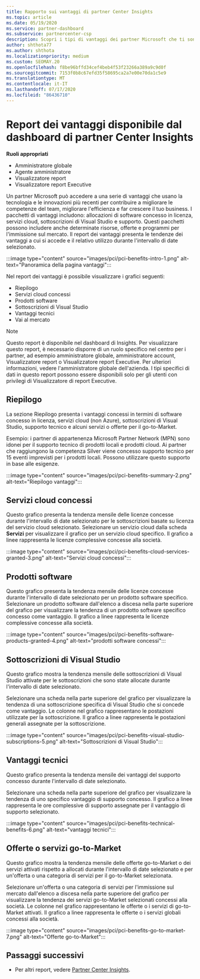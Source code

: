 ```yaml
---
title: Rapporto sui vantaggi di partner Center Insights
ms.topic: article
ms.date: 05/19/2020
ms.service: partner-dashboard
ms.subservice: partnercenter-csp
description: Scopri i tipi di vantaggi dei partner Microsoft che ti sono stati concessi per favorire la crescita del tuo business, migliorare l'efficienza e migliorare le competenze del team.
author: shthota77
ms.author: shthota
ms.localizationpriority: medium
ms.custom: SEOMAY.20
ms.openlocfilehash: f8be96bffd34cef4beb4f53f23266a389a9c9d0f
ms.sourcegitcommit: 7153f0b8c67efd35f58695ca2a7e00e70da1c5e9
ms.translationtype: MT
ms.contentlocale: it-IT
ms.lasthandoff: 07/17/2020
ms.locfileid: "86436710"
---
```

# <a name="benefits-report-available-from-the-partner-center-insights-dashboard"></a>Report dei vantaggi disponibile dal dashboard di partner Center Insights

**Ruoli appropriati**

- Amministratore globale
- Agente amministratore
- Visualizzatore report
- Visualizzatore report Executive

Un partner Microsoft può accedere a una serie di vantaggi che usano la tecnologia e le innovazioni più recenti per contribuire a migliorare le competenze del team, migliorare l'efficienza e far crescere il tuo business. I pacchetti di vantaggi includono: allocazioni di software concesso in licenza, servizi cloud, sottoscrizioni di Visual Studio e supporto. Questi pacchetti possono includere anche determinate risorse, offerte e programmi per l'immissione sul mercato. Il report dei vantaggi presenta le tendenze dei vantaggi a cui si accede e il relativo utilizzo durante l'intervallo di date selezionato.

:::image type="content" source="images/pci/pci-benefits-intro-1.png" alt-text="Panoramica della pagina vantaggi":::

Nel report dei vantaggi è possibile visualizzare i grafici seguenti:

- Riepilogo
- Servizi cloud concessi
- Prodotti software
- Sottoscrizioni di Visual Studio
- Vantaggi tecnici
- Vai al mercato

 > [!NOTE]
 > Questo report è disponibile nel dashboard di Insights. Per visualizzare questo report, è necessario disporre di un ruolo specifico nel centro per i partner, ad esempio amministratore globale, amministratore account, Visualizzatore report o Visualizzatore report Executive. Per ulteriori informazioni, vedere l'amministratore globale dell'azienda. I tipi specifici di dati in questo report possono essere disponibili solo per gli utenti con privilegi di Visualizzatore di report Executive.

## <a name="summary"></a>Riepilogo

La sezione Riepilogo presenta i vantaggi concessi in termini di software concesso in licenza, servizi cloud (non Azure), sottoscrizioni di Visual Studio, supporto tecnico e alcuni servizi o offerte per il go-to-Market.

Esempio: i partner di appartenenza Microsoft Partner Network (MPN) sono idonei per il supporto tecnico di prodotti locali e prodotti cloud. Ai partner che raggiungono la competenza Silver viene concesso supporto tecnico per 15 eventi imprevisti per i prodotti locali. Possono utilizzare questo supporto in base alle esigenze. 

:::image type="content" source="images/pci/pci-benefits-summary-2.png" alt-text="Riepilogo vantaggi":::

## <a name="cloud-services-granted"></a>Servizi cloud concessi

Questo grafico presenta la tendenza mensile delle licenze concesse durante l'intervallo di date selezionato per le sottoscrizioni basate su licenza del servizio cloud selezionato.
Selezionare un servizio cloud dalla scheda **Servizi** per visualizzare il grafico per un servizio cloud specifico. Il grafico a linee rappresenta le licenze complessive concesse alla società.

:::image type="content" source="images/pci/pci-benefits-cloud-services-granted-3.png" alt-text="Servizi cloud concessi":::

## <a name="software-products"></a>Prodotti software

Questo grafico presenta la tendenza mensile delle licenze concesse durante l'intervallo di date selezionato per un prodotto software specifico. Selezionare un prodotto software dall'elenco a discesa nella parte superiore del grafico per visualizzare la tendenza di un prodotto software specifico concesso come vantaggio. Il grafico a linee rappresenta le licenze complessive concesse alla società.

:::image type="content" source="images/pci/pci-benefits-software-products-granted-4.png" alt-text="prodotti software concessi":::

## <a name="visual-studio-subscriptions"></a>Sottoscrizioni di Visual Studio

Questo grafico mostra la tendenza mensile delle sottoscrizioni di Visual Studio attivate per le sottoscrizioni che sono state allocate durante l'intervallo di date selezionato.

Selezionare una scheda nella parte superiore del grafico per visualizzare la tendenza di una sottoscrizione specifica di Visual Studio che si concede come vantaggio. Le colonne nel grafico rappresentano le postazioni utilizzate per la sottoscrizione. Il grafico a linee rappresenta le postazioni generali assegnate per la sottoscrizione.

:::image type="content" source="images/pci/pci-benefits-visual-studio-subscriptions-5.png" alt-text="Sottoscrizioni di Visual Studio":::

## <a name="technical-benefits"></a>Vantaggi tecnici

Questo grafico presenta la tendenza mensile dei vantaggi del supporto concesso durante l'intervallo di date selezionato.

Selezionare una scheda nella parte superiore del grafico per visualizzare la tendenza di uno specifico vantaggio di supporto concesso. Il grafico a linee rappresenta le ore complessive di supporto assegnate per il vantaggio di supporto selezionato.

:::image type="content" source="images/pci/pci-benefits-technical-benefits-6.png" alt-text="vantaggi tecnici":::

## <a name="go-to-market-offers-or-services"></a>Offerte o servizi go-to-Market

Questo grafico mostra la tendenza mensile delle offerte go-to-Market o dei servizi attivati rispetto a allocati durante l'intervallo di date selezionato e per un'offerta o una categoria di servizi per il go-to-Market selezionata.

Selezionare un'offerta o una categoria di servizi per l'immissione sul mercato dall'elenco a discesa nella parte superiore del grafico per visualizzare la tendenza dei servizi go-to-Market selezionati concessi alla società. Le colonne nel grafico rappresentano le offerte o i servizi di go-to-Market attivati. Il grafico a linee rappresenta le offerte o i servizi globali concessi alla società.

:::image type="content" source="images/pci/pci-benefits-go-to-market-7.png" alt-text="Offerte go-to-Market":::

## <a name="next-steps"></a>Passaggi successivi

- Per altri report, vedere [Partner Center Insights](partner-center-insights.md).
